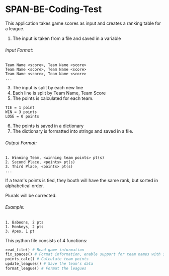 # SPAN-BE-Coding-Test

This application takes game scores as input and creates a ranking table for a league.



1. The input is taken from a file and saved in a variable
###### Input Format:
```
Team Name <score>, Team Name <score>
Team Name <score>, Team Name <score>
Team Name <score>, Team Name <score>
...
```
3. The input is split by each new line
4. Each line is split by Team Name, Team Score
5. The points is calculated for each team.
``` 
TIE = 1 point 
WIN = 3 points 
LOSE = 0 points
```
6. The points is saved in a dictionary
7. The dictionary is formatted into strings and saved in a file.

###### Output Format:
```
1. Winning Team, <winning team points> pt(s)
2. Second Place, <points> pt(s)
3. Third Place, <points> pt(s)
...
```


If a team's points is tied, they bouth will have the same rank, but sorted in alphabetical order.

Plurals will be corrected.

###### Example:
```
1. Baboons, 2 pts
1. Monkeys, 2 pts
3. Apes, 1 pt
```



This python file consists of 4 functions:

```py
read_file() # Read game information
fix_spaces() # Format information, enable support for team names with spaces
points_calc() # Calculate team points
update_leagues() # Save the team's data
format_league() # Format the leagues
```

